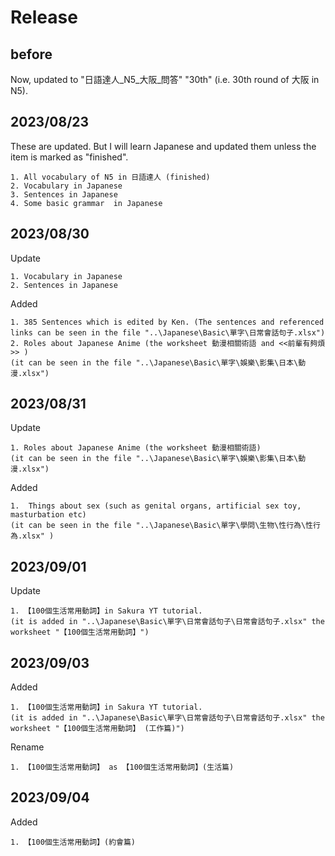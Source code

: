 # Release
## before
Now, updated to "日語達人_N5_大阪_問答" "30th" (i.e. 30th round of 大阪 in N5).

## 2023/08/23
These are updated. But I will learn Japanese and updated them unless the item is marked as "finished".

    1. All vocabulary of N5 in 日語達人 (finished) 
    2. Vocabulary in Japanese
    3. Sentences in Japanese
    4. Some basic grammar  in Japanese

## 2023/08/30
Update

    1. Vocabulary in Japanese
    2. Sentences in Japanese

Added

    1. 385 Sentences which is edited by Ken. (The sentences and referenced links can be seen in the file "..\Japanese\Basic\單字\日常會話句子.xlsx")
    2. Roles about Japanese Anime (the worksheet 動漫相關術語 and <<前輩有夠煩>> )
    (it can be seen in the file "..\Japanese\Basic\單字\娛樂\影集\日本\動漫.xlsx")
    
## 2023/08/31
Update

    1. Roles about Japanese Anime (the worksheet 動漫相關術語)
    (it can be seen in the file "..\Japanese\Basic\單字\娛樂\影集\日本\動漫.xlsx")
    
Added
    
    1.  Things about sex (such as genital organs, artificial sex toy, masturbation etc)
    (it can be seen in the file "..\Japanese\Basic\單字\學問\生物\性行為\性行為.xlsx" )
    
## 2023/09/01
Update 
        
    1. 【100個生活常用動詞】in Sakura YT tutorial.
    (it is added in "..\Japanese\Basic\單字\日常會話句子\日常會話句子.xlsx" the worksheet "【100個生活常用動詞】")

## 2023/09/03
Added
    
    1. 【100個生活常用動詞】in Sakura YT tutorial.
    (it is added in "..\Japanese\Basic\單字\日常會話句子\日常會話句子.xlsx" the worksheet "【100個生活常用動詞】 (工作篇)")

Rename
        
    1. 【100個生活常用動詞】 as 【100個生活常用動詞】(生活篇)

## 2023/09/04
Added

    1. 【100個生活常用動詞】(約會篇)
